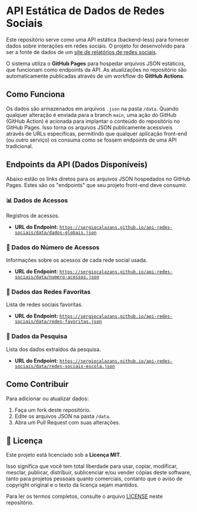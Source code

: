 # API Estática de Dados de Redes Sociais

Este repositório serve como uma API estática (backend-less) para fornecer dados sobre interações em redes sociais. O projeto foi desenvolvido para ser a fonte de dados de um [site de relatórios de redes sociais](https://sergiocalazans.github.io/analise-de-dados/index.html).

O sistema utiliza o **GitHub Pages** para hospedar arquivos JSON estáticos, que funcionam como endpoints da API. As atualizações no repositório são automaticamente publicadas através de um workflow do **GitHub Actions**.

## Como Funciona

Os dados são armazenados em arquivos `.json` na pasta `/data`. Quando qualquer alteração é enviada para a branch `main`, uma ação do GitHub (GitHub Action) é acionada para implantar o conteúdo do repositório no GitHub Pages. Isso torna os arquivos JSON publicamente acessíveis através de URLs específicas, permitindo que qualquer aplicação front-end (ou outro serviço) os consuma como se fossem endpoints de uma API tradicional.

## Endpoints da API (Dados Disponíveis)

Abaixo estão os links diretos para os arquivos JSON hospedados no GitHub Pages. Estes são os "endpoints" que seu projeto front-end deve consumir.

### 📊 Dados de Acessos
Registros de acessos.

*   **URL do Endpoint:**
    [`https://sergiocalazans.github.io/api-redes-sociais/data/dados-globais.json`](https://sergiocalazans.github.io/api-redes-sociais/data/dados-globais.json)

### 📝 Dados do Número de Acessos 
Informações sobre os acessos de cada rede social usada.

*   **URL do Endpoint:**
    [`https://sergiocalazans.github.io/api-redes-sociais/data/numero-acessos.json`](https://sergiocalazans.github.io/api-redes-sociais/data/numero-acessos.json)

### 👥 Dados das Redes Favoritas
Lista de redes sociais favoritas.

*   **URL do Endpoint:**
    [`https://sergiocalazans.github.io/api-redes-sociais/data/redes-favoritas.json`](https://sergiocalazans.github.io/api-redes-sociais/data/redes-favoritas.json)

### 👥 Dados da Pesquisa
Lista dos dados extraídos da pesquisa.

*   **URL do Endpoint:**
    [`https://sergiocalazans.github.io/api-redes-sociais/data/redes-sociais-escola.json`](https://sergiocalazans.github.io/api-redes-sociais/data/redes-sociais-escola.json)

## Como Contribuir

Para adicionar ou atualizar dados:
1.  Faça um fork deste repositório.
2.  Edite os arquivos JSON na pasta `/data`.
3.  Abra um Pull Request com suas alterações.

## 📜 Licença

Este projeto está licenciado sob a **Licença MIT**.

Isso significa que você tem total liberdade para usar, copiar, modificar, mesclar, publicar, distribuir, sublicenciar e/ou vender cópias deste software, tanto para projetos pessoais quanto comerciais, contanto que o aviso de copyright original e o texto da licença sejam mantidos.

Para ler os termos completos, consulte o arquivo [LICENSE](LICENSE) neste repositório.
